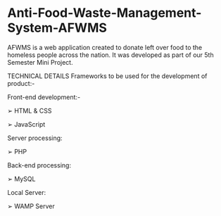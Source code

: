 # Anti-Food-Waste-Management-System-AFWMS
AFWMS is a web application created to donate left over food to the homeless people across the nation. It was developed as part of our 5th Semester Mini Project. 

TECHNICAL DETAILS 
Frameworks to be used for the development of product:-

Front-end development:-

➢ HTML & CSS

➢ JavaScript

Server processing: 

➢ PHP

Back-end processing: 

➢ MySQL

Local Server:

➢ WAMP Server

